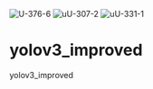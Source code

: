 ![U-376-6](https://user-images.githubusercontent.com/51867041/129301703-3a27c71a-76a4-48a7-82b5-e43d29b6178c.jpg)
![uU-307-2](https://user-images.githubusercontent.com/51867041/129301705-9dd409d5-4ecb-48e4-91e7-07f52e6b543c.jpg)
![uU-331-1](https://user-images.githubusercontent.com/51867041/129301707-bc0ab6b3-3507-4718-929e-5f017291cbc7.jpg)
# yolov3_improved
yolov3_improved
